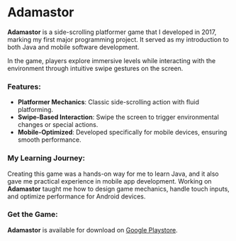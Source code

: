 # Adamastor

**Adamastor** is a side-scrolling platformer game that I developed in 2017, marking my first major programming project. It served as my introduction to both Java and mobile software development. 

In the game, players explore immersive levels while interacting with the environment through intuitive swipe gestures on the screen. 

### Features:
- **Platformer Mechanics**: Classic side-scrolling action with fluid platforming.
- **Swipe-Based Interaction**: Swipe the screen to trigger environmental changes or special actions.
- **Mobile-Optimized**: Developed specifically for mobile devices, ensuring smooth performance.

### My Learning Journey:
Creating this game was a hands-on way for me to learn Java, and it also gave me practical experience in mobile app development. Working on **Adamastor** taught me how to design game mechanics, handle touch inputs, and optimize performance for Android devices.

### Get the Game:
**Adamastor** is available for download on [Google Playstore](https://apkpure.com/adamastor/antigos.segredos.adamastor).

